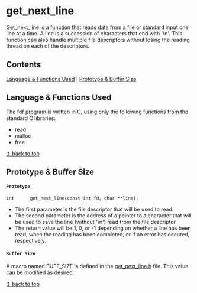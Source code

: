 # <a name="top">get_next_line</a>

Get_next_line is a function that reads data from a file or standard input one line at a time. A line is a succession of characters that end with '\n'. This function can also handle multiple file descriptors without losing the reading thread on each of the descriptors.


## Contents

[Language & Functions Used](#language_functions) | [Prototype & Buffer Size](#prototype_buffer)

## <a name="language_functions">Language & Functions Used</a>

The fdf program is written in C, using only the following functions from the standard C libraries:

* read
* malloc
* free

<a href="#top">↥ back to top</a>

## <a name="prototype_buffer">Prototype & Buffer Size</a>

#### `Prototype`

```
int      get_next_line(const int fd, char **line);	
```

* The first parameter is the file descriptor that will be used to read.
* The second parameter is the address of a pointer to a character that will be used to save the line (without '\n') read from the file descriptor.
* The return value will be 1, 0, or -1 depending on whether a line has been read, when the reading has been completed, or if an error has occured, respectively.

#### `Buffer Size`

A macro named BUFF_SIZE is defined in the [get_next_line.h](/get_next_line.h) file. This value can be modified as desired. 

<a href="#top">↥ back to top</a>
